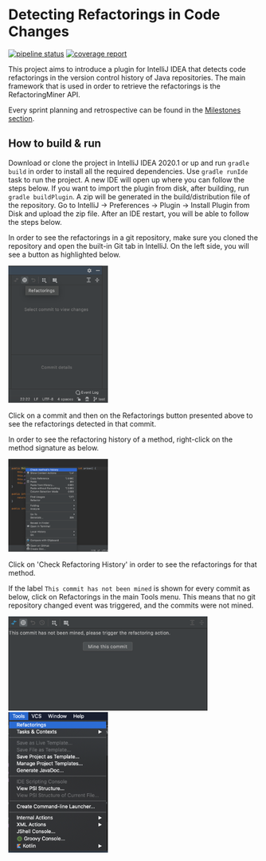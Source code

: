 # Detecting Refactorings in Code Changes

[![pipeline status](https://gitlab.ewi.tudelft.nl/cse2000-software-project/2019-2020-q4/cluster-0/detecting-refactorings-in-code-changes/detecting-refactorings-in-code-changes/badges/master/pipeline.svg)](https://gitlab.ewi.tudelft.nl/cse2000-software-project/2019-2020-q4/cluster-0/detecting-refactorings-in-code-changes/detecting-refactorings-in-code-changes/badges/master)
[![coverage report](https://gitlab.ewi.tudelft.nl/cse2000-software-project/2019-2020-q4/cluster-0/detecting-refactorings-in-code-changes/detecting-refactorings-in-code-changes/badges/master/coverage.svg?job=coverage)](https://gitlab.ewi.tudelft.nl/cse2000-software-project/2019-2020-q4/cluster-0/detecting-refactorings-in-code-changes/detecting-refactorings-in-code-changes/badges/master)


This project aims to introduce a plugin for IntelliJ IDEA that detects code refactorings in the version control history of Java repositories. 
The main framework that is used in order to retrieve the refactorings is the RefactoringMiner API.

Every sprint planning and retrospective can be found in the [Milestones section](https://gitlab.ewi.tudelft.nl/cse2000-software-project/2019-2020-q4/cluster-0/detecting-refactorings-in-code-changes/detecting-refactorings-in-code-changes/-/milestones?sort=due_date_desc&state=all). 

How to build & run
-------------

Download or clone the project in IntelliJ IDEA 2020.1 or up and run `gradle build` in order to install all the required dependencies.
Use `gradle runIde` task to run the project. 
A new IDE will open up where you can follow the steps below.
If you want to import the plugin from disk, after building, run `gradle buildPlugin`. A zip will be generated in the 
build/distribution file of the repository. Go to IntelliJ -> Preferences -> Plugin -> Install Plugin
from Disk and upload the zip file. After an IDE restart, you will be able to follow the steps below.

In order to see the refactorings in a git repository, make sure you cloned the repository and 
open the built-in Git tab in IntelliJ. On the left side, you will see a button as highlighted below.

<img src="assets/img/refactorings.png" alt="Tools" width="200">

Click on a commit and then on the Refactorings button presented above to see the refactorings detected in that commit. 

In order to see the refactoring history of a method, right-click on the method signature as below.

<img src="assets/img/history.png" alt="Tools" width="200">

Click on 'Check Refactoring History' in order to see the refactorings for that method.

If the label `This commit has not been mined` is shown for every commit as below, click on Refactorings
in the main Tools menu. This means that no git repository changed event was triggered, and the commits were not mined.

<img src="assets/img/notmined.png" alt="Tools" width="400">

<img src="assets/img/toolbar.png" alt="Tools" width="200">





